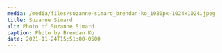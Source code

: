 ```yaml
---
media: /media/files/suzanne-simard_brendan-ko_1080px-1024x1024.jpeg
title: Suzanne Simard
alt: Photo of Suzanne Simard.
caption: Photo by Brendan Ko
date: 2021-11-24T15:51:00-0500
---
```

